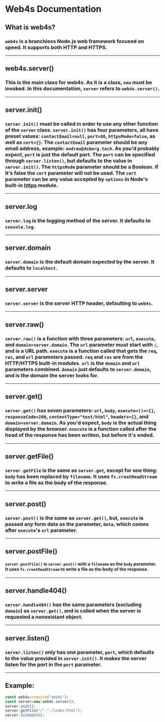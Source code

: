 # **Web4s Documentation**
## **What is web4s?**
### `web4s` is a branchless Node.js web framework focused on speed. It supports both HTTP and HTTPS.
---
## **web4s.server()**
### This is the main class for web4s. As it is a class, `new` must be invoked. In this documentation, `server` refers to `web4s.server()`.
---
## **server.init()**
### `server.init()` must be called in order to use any other function of the `server` class. `server.init()` has four parameters, all have preset values: **`contactEmail=null`, `port=80`, `httpsMode=false`, as well as `cert={}`**. The `contactEmail` parameter should be any email address, example: `andrew@4sberg.tech`. As you'd probably expect, `port` is just the default port. The `port` can be specified through `server.listen()`, but defaults to the value in `server.init()`. The `httpsMode` parameter should be a Boolean. If it's false the `cert` parameter will not be used. The `cert` parameter can be any value accepted by `options` in Node's built-in [https](https://nodejs.org/api/https.html#httpscreateserveroptions-requestlistener) module.
---
## **server.log**
### `server.log` is the logging method of the server. It defaults to `console.log`.
---
## **server.domain**
### `server.domain` is the default domain expected by the server. It defaults to `localhost`.
---
## **server.server**
### `server.server` is the server HTTP header, defaulting to `web4s`.
---
## **server.raw()**
### `server.raw()` is a function with three parameters: **`url`, `execute`, and `domain=server.domain`**. The `url` parameter must start with `/`, and is a URL path. `execute` is a function called that gets the `req`, `res`, and `url` parameters passed. `req` and `res` are from the HTTP/HTTPS built-in modules. `url` is the `domain` and `url` parameters combined. `domain` just defaults to `server.domain`, and is the domain the server looks for.
---
## **server.get()**
### `server.get()` has seven parameters: `url`, `body`, `execute=()=>{}`, `responseCode=200`, `contentType="text/html"`, `headers={}`, and `domain=server.domain`. As you'd expect, `body` is the actual thing displayed by the browser. `execute` is a function called after the head of the response has been written, but before it's ended.
---
## **server.getFile()**
### `server.getFile` is the same as `server.get`, except for one thing: `body` has been replaced by `filename`. It uses `fs.creatReadStream` to write a file as the body of the response.
---
## **server.post()**
### `server.post()` is the same as `server.get()`, but, `execute` is passed any form data as the parameter, `data`, which comes after `execute`'s `url` parameter.
---
## **server.postFile()**
#### `server.postFile()` is `server.post()` with a `filename` as the `body` parameter. It uses `fs.creatReadStream` to write a file as the body of the response.
---
## **server.handle404()**
### `server.handle404()` has the same parameters (excluding `domain`) as `server.get()`, and is called when the server is requested a nonexistant object.
---
## **server.listen()**
### `server.listen()` only has one parameter, `port`, which defaults to the value provided in `server.init()`. It makes the server listen for the port in the `port` parameter.
---
## **Example:**
```js
const web4s=require("web4s");
const server=new web4s.server();
server.init();
server.getFile("/","./index.html");
server.listen(80);
```